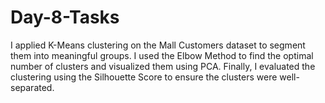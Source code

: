 # Day-8-Tasks
I applied K-Means clustering on the Mall Customers dataset to segment them into meaningful groups. I used the Elbow Method to find the optimal number of clusters and visualized them using PCA. Finally, I evaluated the clustering using the Silhouette Score to ensure the clusters were well-separated.
